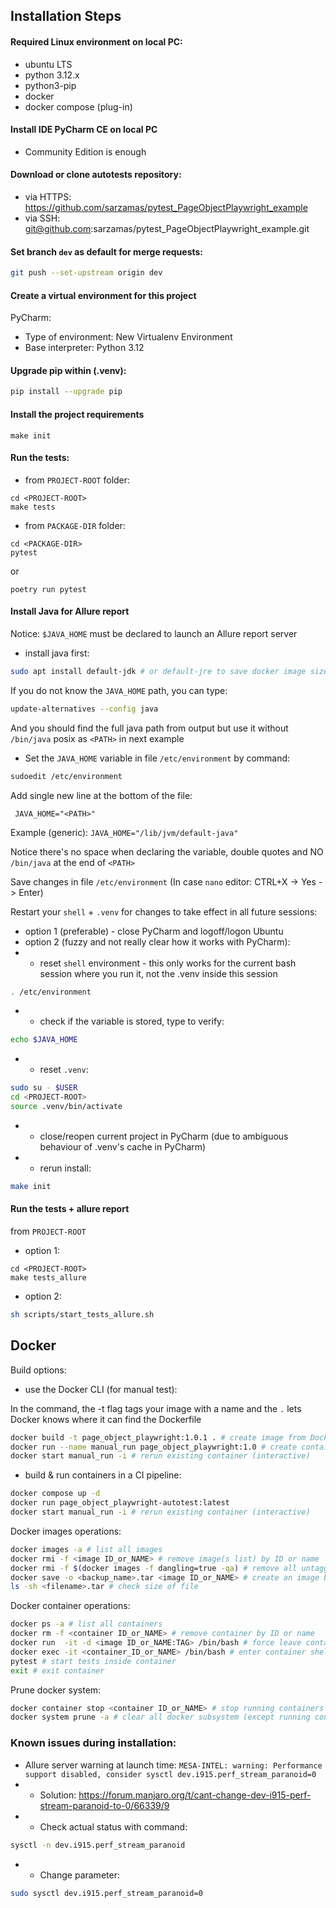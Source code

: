 ## Installation Steps
#### Required Linux environment on local PC:
- ubuntu LTS
- python 3.12.x
- python3-pip
- docker
- docker compose (plug-in)
#### Install IDE PyCharm CE on local PC
- Community Edition is enough
#### Download or clone autotests repository:
- via HTTPS: https://github.com/sarzamas/pytest_PageObjectPlaywright_example
- via SSH: git@github.com:sarzamas/pytest_PageObjectPlaywright_example.git
#### Set branch `dev` as default for merge requests:
```bash
git push --set-upstream origin dev
```
#### Create a virtual environment for this project
PyCharm:
- Type of environment: New Virtualenv Environment
- Base interpreter: Python 3.12
#### Upgrade pip within (.venv):
```bash
pip install --upgrade pip
```
#### Install the project requirements     
```
make init
```
#### Run the tests:
- from `PROJECT-ROOT` folder:
```
cd <PROJECT-ROOT>
make tests
```
- from `PACKAGE-DIR` folder:
```
cd <PACKAGE-DIR>
pytest
```
or
```
poetry run pytest
```
#### Install Java for Allure report
Notice:
`$JAVA_HOME` must be declared to launch an Allure report server
- install java first:
```bash
sudo apt install default-jdk # or default-jre to save docker image size
```
If you do not know the `JAVA_HOME` path, you can type:
```bash
update-alternatives --config java
```` 
And you should find the full java path from output but use it without `/bin/java` posix as `<PATH>` in next example
- Set the `JAVA_HOME` variable in file `/etc/environment` by command:
```bash
sudoedit /etc/environment
```
Add single new line at the bottom of the file:
```code
 JAVA_HOME="<PATH>"
 ```` 
Example (generic): `JAVA_HOME="/lib/jvm/default-java"`

Notice there's no space when declaring the variable, double quotes and NO `/bin/java` at the end of `<PATH>`

Save changes in file `/etc/environment` (In case `nano` editor: CTRL+X -> Yes -> Enter)

Restart your `shell`  + `.venv` for changes to take effect in all future sessions:
- option 1 (preferable) - close PyCharm and logoff/logon Ubuntu
- option 2 (fuzzy and not really clear how it works with PyCharm):
- - reset `shell` environment - this only works for the current bash session where you run it, not the .venv inside this session
```bash
. /etc/environment
```
- - check if the variable is stored, type to verify:
```bash
echo $JAVA_HOME
```
- - reset `.venv`:
```bash
sudo su - $USER
cd <PROJECT-ROOT>
source .venv/bin/activate
```
- - close/reopen current project in PyCharm (due to ambiguous behaviour of .venv's cache in PyCharm)
- - rerun install:
```bash
make init
```
#### Run the tests + allure report
from `PROJECT-ROOT`
- option 1:
```
cd <PROJECT-ROOT>
make tests_allure
```
- option 2:
```bash
sh scripts/start_tests_allure.sh
```
## Docker
Build options:
- use the Docker CLI (for manual test):

In the command, the -t flag tags your image with a name and the `.` lets Docker knows where it can find the Dockerfile
```bash
docker build -t page_object_playwright:1.0.1 . # create image from Dockerfile
docker run --name manual_run page_object_playwright:1.0 # create container from image
docker start manual_run -i # rerun existing container (interactive)
```
- build & run containers in a CI pipeline:
```bash
docker compose up -d 
docker run page_object_playwright-autotest:latest
docker start manual_run -i # rerun existing container (interactive)
```
Docker images operations:
```bash
docker images -a # list all images
docker rmi -f <image ID_or_NAME> # remove image(s list) by ID or name
docker rmi -f $(docker images -f dangling=true -qa) # remove all untagged images
docker save -o <backup_name>.tar <image ID_or_NAME> # create an image backup archive that can later be used with docker load
ls -sh <filename>.tar # check size of file
```
Docker container operations:
```bash
docker ps -a # list all containers
docker rm -f <container ID_or_NAME> # remove container by ID or name
docker run  -it -d <image ID_or_NAME:TAG> /bin/bash # force leave container running
docker exec -it <container_ID_or_NAME> /bin/bash # enter container shell
pytest # start tests inside container
exit # exit container
```
Prune docker system:
```bash
docker container stop <container ID_or_NAME> # stop running containers
docker system prune -a # clear all docker subsystem (except running containers)
```

### Known issues during installation:

- Allure server warning at launch time:
`MESA-INTEL: warning: Performance support disabled, consider sysctl dev.i915.perf_stream_paranoid=0`
- - Solution:
https://forum.manjaro.org/t/cant-change-dev-i915-perf-stream-paranoid-to-0/66339/9
- - Check actual status with command:
```bash
sysctl -n dev.i915.perf_stream_paranoid
```
- - Change parameter:
```bash
sudo sysctl dev.i915.perf_stream_paranoid=0
```

